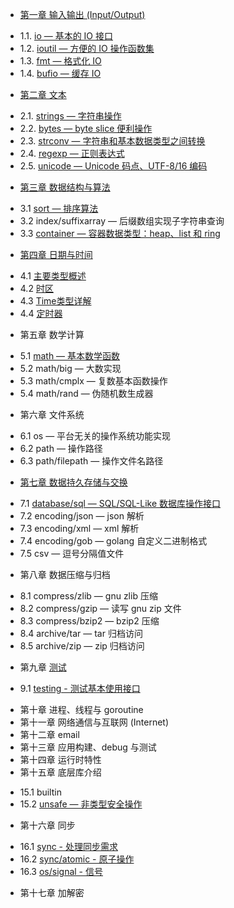 * [第一章 输入输出 (Input/Output)](chapter01/01.0.md)
 - 1.1. [io — 基本的 IO 接口](chapter01/01.1.md)
 - 1.2. [ioutil — 方便的 IO 操作函数集](chapter01/01.2.md)
 - 1.3. [fmt — 格式化 IO](chapter01/01.3.md)
 - 1.4. [bufio — 缓存 IO](chapter01/01.4.md)
* [第二章 文本](chapter02/02.0.md)
 - 2.1. [strings — 字符串操作](chapter02/02.1.md)
 - 2.2. [bytes — byte slice 便利操作](chapter02/02.2.md)
 - 2.3. [strconv — 字符串和基本数据类型之间转换](chapter02/02.3.md)
 - 2.4. [regexp — 正则表达式](chapter02/02.4.md)
 - 2.5. [unicode — Unicode 码点、UTF-8/16 编码](chapter02/02.5.md)
* [第三章 数据结构与算法](chapter03/03.0.md)
 - 3.1 [sort — 排序算法](chapter03/03.1.md)
 - 3.2 index/suffixarray — 后缀数组实现子字符串查询
 - 3.3 [container — 容器数据类型：heap、list 和 ring](chapter03/03.3.md)
* [第四章 日期与时间](chapter04/04.0.md)
 - 4.1 [主要类型概述](chapter04/04.1.md)
 - 4.2 [时区](chapter04/04.2.md)
 - 4.3 [Time类型详解](chapter04/04.3.md)
 - 4.4 [定时器](chapter04/04.4.md)
* 第五章 数学计算
 - 5.1 [math — 基本数学函数](chapter05/05.1.md)
 - 5.2 math/big — 大数实现
 - 5.3 math/cmplx — 复数基本函数操作
 - 5.4 math/rand — 伪随机数生成器
* 第六章 文件系统
 - 6.1 os — 平台无关的操作系统功能实现
 - 6.2 path — 操作路径
 - 6.3 path/filepath — 操作文件名路径
* [第七章 数据持久存储与交换](chapter07/07.0.md)
 - 7.1 [database/sql — SQL/SQL-Like 数据库操作接口](chapter07/07.1.md)
 - 7.2 encoding/json — json 解析
 - 7.3 encoding/xml — xml 解析
 - 7.4 encoding/gob — golang 自定义二进制格式
 - 7.5 csv — 逗号分隔值文件
* 第八章 数据压缩与归档
 - 8.1 compress/zlib — gnu zlib 压缩
 - 8.2 compress/gzip — 读写 gnu zip 文件
 - 8.3 compress/bzip2 — bzip2 压缩
 - 8.4 archive/tar — tar 归档访问
 - 8.5 archive/zip — zip 归档访问
* 第九章 [测试](chapter09/09.0.md)
 - 9.1 [testing - 测试基本使用接口](chapter09/09.1.md)
* 第十章 进程、线程与 goroutine
* 第十一章 网络通信与互联网 (Internet)
* 第十二章 email
* 第十三章 应用构建、debug 与测试
* 第十四章 运行时特性
* 第十五章 底层库介绍
 - 15.1 builtin
 - 15.2 [unsafe — 非类型安全操作](chapter15/15.02.md)
* 第十六章 同步
 - 16.1 [sync - 处理同步需求](chapter16/16.01.md)
 - 16.2 [sync/atomic - 原子操作](chapter16/16.02.md)
 - 16.3 [os/signal - 信号](chapter16/16.03.md)
* 第十七章 加解密
